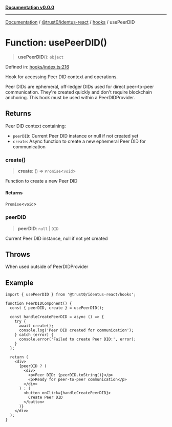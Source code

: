 [**Documentation v0.0.0**](../../../../README.md)

***

[Documentation](../../../../README.md) / [@trust0/identus-react](../../README.md) / [hooks](../README.md) / usePeerDID

# Function: usePeerDID()

> **usePeerDID**(): `object`

Defined in: [hooks/index.ts:216](https://github.com/trust0-project/identus/blob/69d1b8333543f0031493d048daa58ec460d110f2/packages/identus-react/src/hooks/index.ts#L216)

Hook for accessing Peer DID context and operations.

Peer DIDs are ephemeral, off-ledger DIDs used for direct peer-to-peer communication.
They're created quickly and don't require blockchain anchoring. This hook must be used
within a PeerDIDProvider.

## Returns

Peer DID context containing:
  - `peerDID`: Current Peer DID instance or null if not created yet
  - `create`: Async function to create a new ephemeral Peer DID for communication

### create()

> **create**: () => `Promise`\<`void`\>

Function to create a new Peer DID

#### Returns

`Promise`\<`void`\>

### peerDID

> **peerDID**: `null` \| `DID`

Current Peer DID instance, null if not yet created

## Throws

When used outside of PeerDIDProvider

## Example

```tsx
import { usePeerDID } from '@trust0/identus-react/hooks';

function PeerDIDComponent() {
  const { peerDID, create } = usePeerDID();
  
  const handleCreatePeerDID = async () => {
    try {
      await create();
      console.log('Peer DID created for communication');
    } catch (error) {
      console.error('Failed to create Peer DID:', error);
    }
  };
  
  return (
    <div>
      {peerDID ? (
        <div>
          <p>Peer DID: {peerDID.toString()}</p>
          <p>Ready for peer-to-peer communication</p>
        </div>
      ) : (
        <button onClick={handleCreatePeerDID}>
          Create Peer DID
        </button>
      )}
    </div>
  );
}
```
